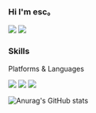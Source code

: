 ### Hi I'm esc。
<a href="dmstjd1114@gmail.com" target="_blank"><img src="https://img.shields.io/badge/dmstjd1114@gmail.com-EA4335?style=flat-square&logo=Gmail&logoColor=white"/></a>
<a href="https://www.instagram.com/lvd.ag" target="_blank"><img src="https://img.shields.io/badge/Instagram-E4405F?style=flat-square&logo=Instagram&logoColor=white"/></a>

### Skills 

Platforms & Languages

<img src="https://img.shields.io/badge/JAVA-008080?style=flat-square&logo=Eclipse IDE&logoColor=white"> <img src="https://img.shields.io/badge/Python-3776AB?style=flat-square&logo=Python&logoColor=white"> <img src="https://img.shields.io/badge/Android-3DDC84?style=flat-square&logo=Android&logoColor=white">

![Anurag's GitHub stats](https://github-readme-stats.vercel.app/api?username=escch&show_icons=true&theme=graywhite)


<!--
**escch/escch** is a ✨ _special_ ✨ repository because its `README.md` (this file) appears on your GitHub profile.

Here are some ideas to get you started:

- 🔭 I’m currently working on ...
- 🌱 I’m currently learning ...
- 👯 I’m looking to collaborate on ...
- 🤔 I’m looking for help with ...
- 💬 Ask me about ...
- 📫 How to reach me: ...
- 😄 Pronouns: ...
- ⚡ Fun fact: ...
-->
